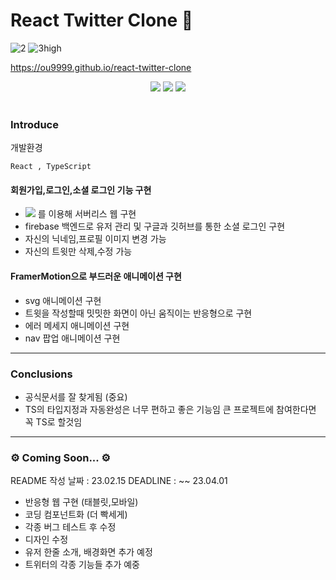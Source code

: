 # React Twitter Clone 🦜

![2](https://user-images.githubusercontent.com/113419018/218963457-078c20bf-1ffe-4c89-8753-ce4f63f35a26.gif)
![3high](https://user-images.githubusercontent.com/113419018/218963133-e59a7655-9436-4e19-809f-d5075d24ece9.gif)

https://ou9999.github.io/react-twitter-clone

<div align="center">
	<img src="https://img.shields.io/badge/React-61DAFB?style=flat&logo=React&logoColor=white" />
  <img src="https://img.shields.io/badge/TypeScript-3178C6?style=flat&logo=TypeScript&logoColor=white" />
  <img src="https://img.shields.io/badge/Firebase-FFCA28?style=flat&logo=Firebase&logoColor=white" />
</div>
<br>

### Introduce

개발환경

    React , TypeScript

#### 회원가입,로그인,소셜 로그인 기능 구현

- <img src="https://img.shields.io/badge/Firebase-FFCA28?style=flat&logo=Firebase&logoColor=white" /> 를 이용해 서버리스 웹 구현
- firebase 백엔드로 유저 관리 및 구글과 깃허브를 통한 소셜 로그인 구현
- 자신의 닉네임,프로필 이미지 변경 가능
- 자신의 트윗만 삭제,수정 가능

#### FramerMotion으로 부드러운 애니메이션 구현

- svg 애니메이션 구현
- 트윗을 작성할때 밋밋한 화면이 아닌 움직이는 반응형으로 구현
- 에러 메세지 애니메이션 구현
- nav 팝업 애니메이션 구현

<hr>

### Conclusions

- 공식문서를 잘 찾게됨 (중요)
- TS의 타입지정과 자동완성은 너무 편하고 좋은 기능임 큰 프로젝트에 참여한다면 꼭 TS로 할것임

<hr>

### ⚙️ Coming Soon... ⚙️

README 작성 날짜 : 23.02.15
DEADLINE : ~~ 23.04.01

- 반응형 웹 구현 (태블릿,모바일)
- 코딩 컴포넌트화 (더 빡세게)
- 각종 버그 테스트 후 수정
- 디자인 수정
- 유저 한줄 소개, 배경화면 추가 예정
- 트위터의 각종 기능들 추가 예중
